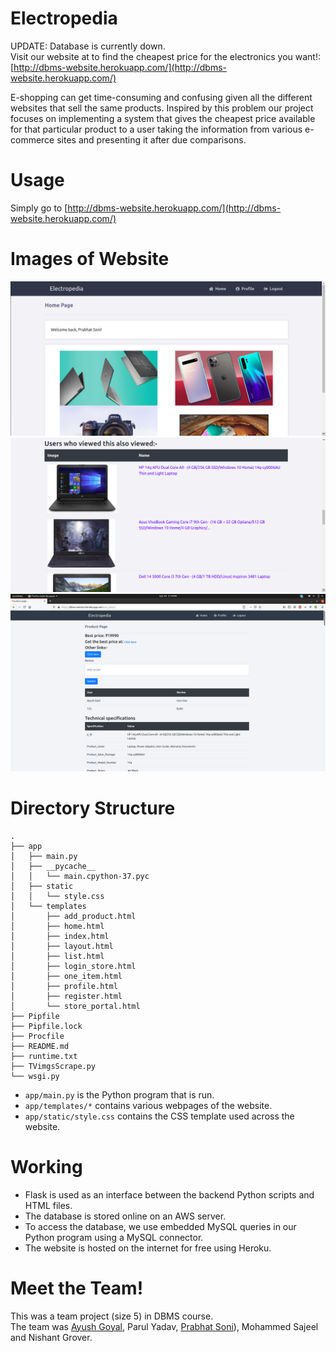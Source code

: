 # Electropedia
UPDATE: Database is currently down.  
Visit our website at to find the cheapest price for the electronics you want!: [http://dbms-website.herokuapp.com/](http://dbms-website.herokuapp.com/)

E-shopping can get time-consuming and confusing given all the different websites that sell the same products. Inspired by this problem our project focuses on implementing a system that gives the cheapest price available for that particular product to a user taking the information from various e-commerce sites and presenting it after due comparisons.

# Usage

Simply go to [http://dbms-website.herokuapp.com/](http://dbms-website.herokuapp.com/)

# Images of Website
![image1](Images/screenshot1.png)
![image2](Images/screenshot5.png)
![image3](Images/screenshot6.png)


# Directory Structure
```
.
├── app
│   ├── main.py
│   ├── __pycache__
│   │   └── main.cpython-37.pyc
│   ├── static
│   │   └── style.css
│   └── templates
│       ├── add_product.html
│       ├── home.html
│       ├── index.html
│       ├── layout.html
│       ├── list.html
│       ├── login_store.html
│       ├── one_item.html
│       ├── profile.html
│       ├── register.html
│       └── store_portal.html
├── Pipfile
├── Pipfile.lock
├── Procfile
├── README.md
├── runtime.txt
├── TVimgsScrape.py
└── wsgi.py
```

- `app/main.py` is the Python program that is run.
- `app/templates/*` contains various webpages of the website.
- `app/static/style.css` contains the CSS template used across the website.

# Working
- Flask is used as an interface between the backend Python scripts and HTML files.
- The database is stored online on an AWS server.
- To access the database, we use embedded MySQL queries in our Python program using a MySQL connector.
- The website is hosted on the internet for free using Heroku.

# Meet the Team!
This was a team project (size 5) in DBMS course.\
The team was [Ayush Goyal](https://github.com/ayushns9), Parul Yadav, [Prabhat Soni](https://github.com/prabhatsoni99/)), Mohammed Sajeel and Nishant Grover.
